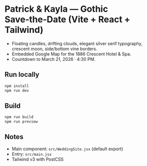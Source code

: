 # Patrick & Kayla — Gothic Save‑the‑Date (Vite + React + Tailwind)
- Floating candles, drifting clouds, elegant silver serif typography, crescent moon, side/bottom vine borders.
- Embedded Google Map for the 1886 Crescent Hotel & Spa.
- Countdown to March 21, 2026 · 4:30 PM.

## Run locally
```bash
npm install
npm run dev
```

## Build
```bash
npm run build
npm run preview
```

## Notes
- Main component: `src/WeddingSite.jsx` (default export)
- Entry: `src/main.jsx`
- Tailwind v3 with PostCSS
